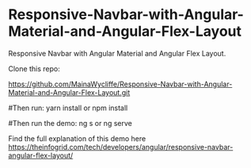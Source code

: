# Responsive-Navbar-with-Angular-Material-and-Angular-Flex-Layout
Responsive Navbar with Angular Material and Angular Flex Layout.

Clone this repo:

https://github.com/MainaWycliffe/Responsive-Navbar-with-Angular-Material-and-Angular-Flex-Layout.git

#Then run: 
yarn install or npm install

#Then run the demo:
ng s or ng serve

Find the full explanation of this demo here https://theinfogrid.com/tech/developers/angular/responsive-navbar-angular-flex-layout/
